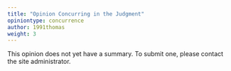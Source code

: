 ```yaml
---
title: "Opinion Concurring in the Judgment"
opiniontype: concurrence
author: 1991thomas
weight: 3
---
```

This opinion does not yet have a summary. To submit one, please contact the site administrator.